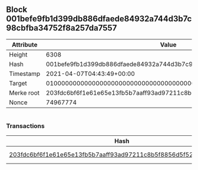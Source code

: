 ## Block 001befe9fb1d399db886dfaede84932a744d3b7c98cbfba34752f8a257da7557

Attribute | Value
--- | ---
Height | 6308
Hash | 001befe9fb1d399db886dfaede84932a744d3b7c98cbfba34752f8a257da7557
Timestamp | 2021-04-07T04:43:49+00:00
Target | 0100000000000000000000000000000000000000000000000000000000000000
Merke root | 203fdc6bf6f1e61e65e13fb5b7aaff93ad97211c8b5f8856d5f52162493b534b
Nonce | 74967774

```

```

### Transactions

Hash | Amount
--- | ---
[203fdc6bf6f1e61e65e13fb5b7aaff93ad97211c8b5f8856d5f52162493b534b](203fdc6bf6f1e61e65e13fb5b7aaff93ad97211c8b5f8856d5f52162493b534b.md) | 10.00000000 SKEPTI 
